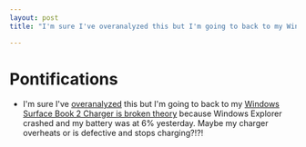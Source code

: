 ```yaml
---
layout: post
title: "I'm sure I've overanalyzed this but I'm going to back to my Windows Surface Charger Theory because Windows Explorer crashed and my battery was at 6%"

---
```


# Pontifications

* I'm sure I've [overanalyzed](http://rolandtanglao.com/2019/03/07/p1-windows-black-screen-is-a-low-power-screen/) this but I'm going to back to my [Windows Surface Book 2 Charger is broken theory](http://rolandtanglao.com/2019/03/05/p1-known-problem-with-surface-power-adapter/) because Windows Explorer crashed and my battery was at 6% yesterday. Maybe my charger overheats or is defective and stops charging?!?!